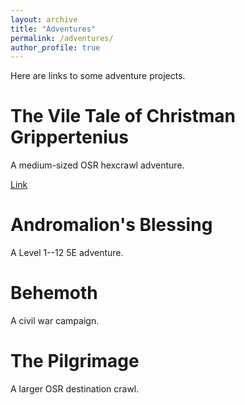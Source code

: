 ```yaml
---
layout: archive
title: "Adventures"
permalink: /adventures/
author_profile: true
---
```


Here are links to some adventure projects.


# The Vile Tale of Christman Grippertenius
A medium-sized OSR hexcrawl adventure.

[Link](https://theophrastus-b0mbastus.github.io/christman/)

# Andromalion's Blessing

A Level 1--12 5E adventure.

# Behemoth
A civil war campaign.

# The Pilgrimage
A larger OSR destination crawl.

